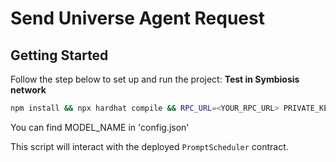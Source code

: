 # Send Universe Agent Request

## Getting Started

Follow the step below to set up and run the project:
**Test in Symbiosis  network**

```bash
npm install && npx hardhat compile && RPC_URL=<YOUR_RPC_URL> PRIVATE_KEY=<0xYOUR_PRIVATE_KEY> CHOSEN_MODEL=<MODEL_NAME> USER_PROMPT=<YOUR_PROMPT>  npm run sendUniverseAgentRequest:symbiosis_mainnet
```

You can find MODEL_NAME in 'config.json'

This script will interact with the deployed `PromptScheduler` contract.
